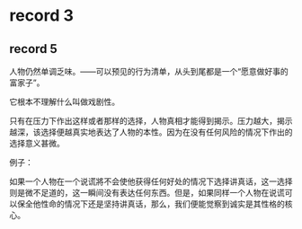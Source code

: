 # record 3

## record 5

人物仍然单调乏味。——可以预见的行为清单，从头到尾都是一个“愿意做好事的富家子”。

它根本不理解什么叫做戏剧性。

只有在压力下作出这样或者那样的选择，人物真相才能得到揭示。压力越大，揭示越深，该选择便越真实地表达了人物的本性。因为在没有任何风险的情况下作出的选择意义甚微。

例子：

如果一个人物在一个说谎將不会使他获得任何好处的情况下选择讲真话，这一选择则是微不足道的，这一瞬间没有表达任何东西。但是，如果同样一个人物在说谎可以保全他性命的情况下还是坚持讲真话，那么，我们便能觉察到诚实是其性格的核心。
